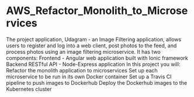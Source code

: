 # AWS_Refactor_Monolith_to_Microservices

The project application, Udagram - an Image Filtering application, allows users to register and log into a web client, post photos to the feed, and process photos using an image filtering microservice. It has two components:
Frontend - Angular web application built with Ionic framework
Backend RESTful API - Node-Express application
In this project you will:
Refactor the monolith application to microservices
Set up each microservice to be run in its own Docker container
Set up a Travis CI pipeline to push images to Dockerhub
Deploy the Dockerhub images to the Kubernetes cluster

